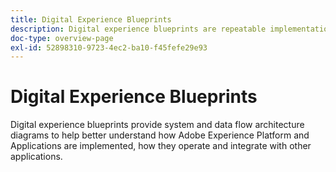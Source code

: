 ```yaml
---
title: Digital Experience Blueprints
description: Digital experience blueprints are repeatable implementations to address strategy and solve established business problems. They accelerate time-to-value and provide a fast path to success.
doc-type: overview-page
exl-id: 52898310-9723-4ec2-ba10-f45fefe29e93
---
```

# Digital Experience Blueprints

Digital experience blueprints provide system and data flow architecture diagrams to help better understand how Adobe Experience Platform and Applications are implemented, how they operate and integrate with other applications.